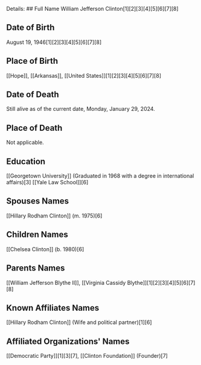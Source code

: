 Details: ## Full Name
William Jefferson Clinton[1][2][3][4][5][6][7][8]

## Date of Birth
August 19, 1946[1][2][3][4][5][6][7][8]

## Place of Birth
[[Hope]], [[Arkansas]], [[United States]][1][2][3][4][5][6][7][8]

## Date of Death
Still alive as of the current date, Monday, January 29, 2024.

## Place of Death
Not applicable.

## Education
[[Georgetown University]] (Graduated in 1968 with a degree in international affairs)[3]
[[Yale Law School]][6]

## Spouses Names
[[Hillary Rodham Clinton]] (m. 1975)[6]

## Children Names
[[Chelsea Clinton]] (b. 1980)[6]

## Parents Names
[[William Jefferson Blythe II]], [[Virginia Cassidy Blythe]][1][2][3][4][5][6][7][8]

## Known Affiliates Names
[[Hillary Rodham Clinton]] (Wife and political partner)[1][6]

## Affiliated Organizations' Names
[[Democratic Party]][1][3][7],
[[Clinton Foundation]] (Founder)[7]

